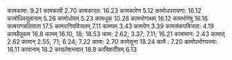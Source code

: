 कामकामा: 9.21 कामकामी 2.70 कामकारत: 16.23 कामकारेण 5.12 कामोधपरायणा: 16.12 कामोधिवयुतानाम् 5.26 कामोधोवम् 5.23 कामधुक् 10.28 कामभोगाथम् 16.12 कामभोगेषु 16.16 कामरागबलािवता 17.5 कामरागिवविजतम् 7.11 कामपम् 3.43 कामपेण 3.39 कामसंकपविजता: 4.19 कामहैतुकम 16.8 कामम् 16.10, 18; 18.53 काम: 2.62; 3.37; 7.11; 16.21 कामामान: 2.43 कामात् 2.62 कामान् 2.55, 71; 6.24; 7.22 कामा: 2.70 कामेसुना 18.24 कामै : 7.20 कामोपभोगपरमा: 16.11 कायानाम् 18.2 कायलेशभयात् 18.8 कायिशरोीवम् 6.13
